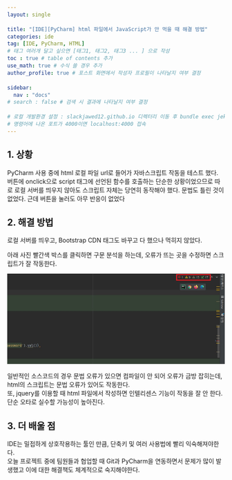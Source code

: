 ```yaml
---
layout: single

title: "[IDE][PyCharm] html 파일에서 JavaScript가 안 먹을 때 해결 방법"
categories: ide
tag: [IDE, PyCharm, HTML]
# 태그 여러개 달고 싶으면 [태그1, 태그2, 태그3 ... ] 으로 작성
toc : true # table of contents 추가
use_math: true # 수식 쓸 경우 추가
author_profile: true # 포스트 화면에서 작성자 프로필이 나타날지 여부 결정

sidebar:
  nav : "docs"
# search : false # 검색 시 결과에 나타날지 여부 결정

# 로컬 개발환경 설정 : slackjawed12.github.io 디렉터리 이동 후 bundle exec jekyll serve 명령어 실행
# 명령어에 나온 포트가 4000이면 localhost:4000 접속
---
```


## 1. 상황
 
 PyCharm 사용 중에 html 로컬 파일 url로 들어가 자바스크립트 작동을 테스트 했다. 버튼에 onclick으로 script 태그에 선언된 함수를 호출하는 단순한 상황이었으므로 따로 로컬 서버를 띄우지 않아도 스크립트 자체는 당연히 동작해야 했다. 문법도 틀린 것이 없었다. 근데 버튼을 눌러도 아무 반응이 없었다

## 2. 해결 방법
 로컬 서버를 띄우고, Bootstrap CDN 태그도 바꾸고 다 했으나 먹히지 않았다.<br/>

 아래 사진 빨간색 박스를 클릭하면 구문 분석을 하는데, 오류가 뜨는 곳을 수정하면 스크립트가 잘 작동한다. <br/>

 <img src="/assets/images/2023-02-07-pycharm-error-tooltip.jpg">

 일반적인 소스코드의 경우 문법 오류가 있으면 컴파일이 안 되어 오류가 금방 잡히는데, html의 스크립트는 문법 오류가 있어도 작동한다.<br/> 
 또, jquery를 이용할 때 html 파일에서 작성하면 인텔리센스 기능이 작동을 잘 안 한다. 단순 오타로 실수할 가능성이 높아진다.<br/>
 
 
## 3. 더 배울 점
 
 IDE는 밀접하게 상호작용하는 툴인 만큼, 단축키 및 여러 사용법에 빨리 익숙해져야한다.<br/> 
 오늘 프로젝트 중에 팀원들과 협업할 때 Git과 PyCharm을 연동하면서 문제가 많이 발생했고 이에 대한 해결책도 체계적으로 숙지해야한다.